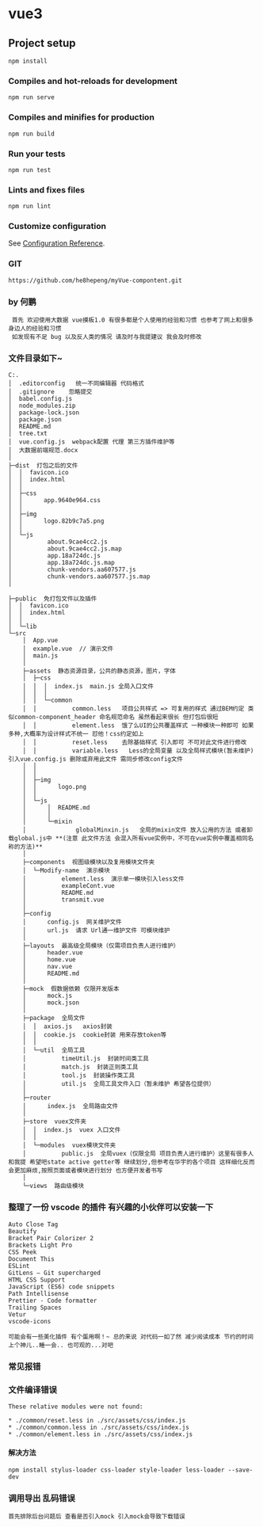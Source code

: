 <!--
 * @Description: In User Settings Edit
 * @Author: your Hepeng
 * @Date: 2019-09-11 15:24:24
 * @LastEditTime: 2019-09-16 21:55:55
 * @LastEditors: Please set LastEditors
 -->

# vue3

## Project setup

```
npm install
```

### Compiles and hot-reloads for development

```
npm run serve
```

### Compiles and minifies for production

```
npm run build
```

### Run your tests

```
npm run test
```

### Lints and fixes files

```
npm run lint
```

### Customize configuration

See [Configuration Reference](https://cli.vuejs.org/config/).

### GIT

```
https://github.com/he8hepeng/myVue-compontent.git
```

### by 何鹏

```
 首先 欢迎使用大数据 vue摸板1.0 有很多都是个人使用的经验和习惯 也参考了网上和很多身边人的经验和习惯
 如发现有不足 bug 以及反人类的情况 请及时与我提建议 我会及时修改
```

### 文件目录如下~

```
C:.
│  .editorconfig   统一不同编辑器 代码格式
│  .gitignore    忽略提交
│  babel.config.js
│  node_modules.zip
│  package-lock.json
│  package.json
│  README.md
│  tree.txt
│  vue.config.js  webpack配置 代理 第三方插件维护等
│  大数据前端规范.docx
│
├─dist  打包之后的文件
│  │  favicon.ico
│  │  index.html
│  │
│  ├─css
│  │      app.9640e964.css
│  │
│  ├─img
│  │      logo.82b9c7a5.png
│  │
│  └─js
│          about.9cae4cc2.js
│          about.9cae4cc2.js.map
│          app.18a724dc.js
│          app.18a724dc.js.map
│          chunk-vendors.aa607577.js
│          chunk-vendors.aa607577.js.map
│

├─public  免打包文件以及插件
│  │  favicon.ico
│  │  index.html
│  │
│  └─lib
└─src
    │  App.vue
    │  example.vue  // 演示文件
    │  main.js
    │
    ├─assets  静态资源目录，公共的静态资源，图片，字体
    │  ├─css
    │  │  │  index.js  main.js 全局入口文件
    │  │  │
    │  │  └─common
    │  │          common.less   项目公共样式 => 可复用的样式 通过BEM约定 类似common-component_header 命名规范命名 虽然看起来很长 但打包后很短
    │  │          element.less  饿了么UI的公共覆盖样式 一种模块一种即可 如果多种,大概率为设计样式不统一 怼他！css约定如上
    │  │          reset.less    去除基础样式 引入即可 不可对此文件进行修改
    │  │          variable.less   Less的全局变量 以及全局样式模块(暂未维护) 引入vue.config.js 删除或弃用此文件 需同步修改config文件
    │  │
    │  │
    │  ├─img
    │  │      logo.png
    │  │
    │  └─js
    │      │  README.md
    │      │
    │      └─mixin
    │              globalMinxin.js   全局的mixin文件 放入公用的方法 或者卸载global.js中 **(注意 此文件方法 会混入所有vue实例中，不可在vue实例中覆盖相同名称的方法)**
    │
    ├─components  视图级模块以及复用模块文件夹
    │  └─Modify-name  演示模块
    │          element.less  演示单一模块引入less文件
    │          exampleCont.vue
    │          README.md
    │          transmit.vue
    │
    ├─config
    │      config.js  网关维护文件
    │      url.js  请求 Url通一维护文件 可模块维护
    │
    ├─layouts  最高级全局模块（仅需项目负责人进行维护）
    │      header.vue
    │      home.vue
    │      nav.vue
    │      README.md
    │
    ├─mock  假数据依赖 仅限开发版本
    │      mock.js
    │      mock.json
    │
    ├─package  全局文件
    │  │  axios.js   axios封装
    │  │  cookie.js  cookie封装 用来存放token等
    │  │
    │  └─util  全局工具
    │          timeUtil.js  封装时间类工具
    │          match.js  封装正则类工具
    │          tool.js  封装操作类工具
    │          util.js  全局工具文件入口（暂未维护 希望各位提供）
    │
    ├─router
    │      index.js  全局路由文件
    │
    ├─store  vuex文件夹
    │  │  index.js  vuex 入口文件
    │  │
    │  └─modules  vuex模块文件夹
    │          public.js  全局vuex（仅限全局 项目负责人进行维护）这里有很多人和我提 希望吧state active getter等 继续划分,但参考在华宇的各个项目 这样细化反而会更加麻烦,按照页面或者模块进行划分 也方便开发者书写
    │
    └─views  路由级模块
```

### 




### 整理了一份 vscode 的插件 有兴趣的小伙伴可以安装一下

```
Auto Close Tag
Beautify
Bracket Pair Colorizer 2
Brackets Light Pro
CSS Peek
Document This
ESLint
GitLens — Git supercharged
HTML CSS Support
JavaScript (ES6) code snippets
Path Intellisense
Prettier - Code formatter
Trailing Spaces
Vetur
vscode-icons

可能会有一些美化插件 有个蛋用啊！~ 总的来说 对代码一如了然 减少阅读成本 节约的时间 上个神儿..睡一会.. 也可观的...对吧
```

### 常见报错

### 文件编译错误
```
These relative modules were not found:

* ./common/reset.less in ./src/assets/css/index.js
* ./common/common.less in ./src/assets/css/index.js
* ./common/element.less in ./src/assets/css/index.js
```
#### 解决方法
```
npm install stylus-loader css-loader style-loader less-loader --save-dev
```

### 调用导出 乱码错误
```
首先排除后台问题后 查看是否引入mock 引入mock会导致下载错误
```